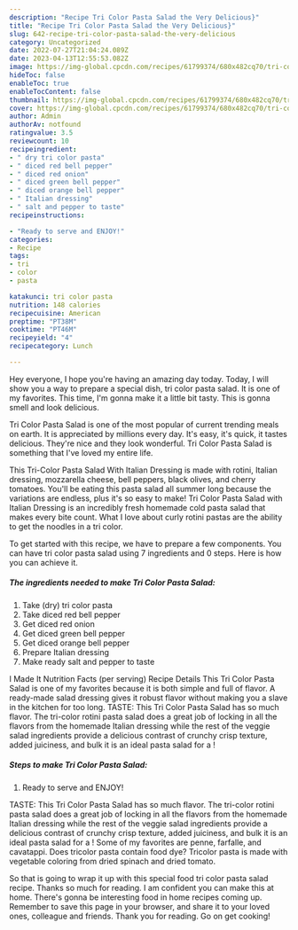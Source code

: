 ```yaml
---
description: "Recipe Tri Color Pasta Salad the Very Delicious}"
title: "Recipe Tri Color Pasta Salad the Very Delicious}"
slug: 642-recipe-tri-color-pasta-salad-the-very-delicious
category: Uncategorized
date: 2022-07-27T21:04:24.089Z
date: 2023-04-13T12:55:53.082Z
image: https://img-global.cpcdn.com/recipes/61799374/680x482cq70/tri-color-pasta-salad-recipe-main-photo.jpg
hideToc: false
enableToc: true
enableTocContent: false
thumbnail: https://img-global.cpcdn.com/recipes/61799374/680x482cq70/tri-color-pasta-salad-recipe-main-photo.jpg
cover: https://img-global.cpcdn.com/recipes/61799374/680x482cq70/tri-color-pasta-salad-recipe-main-photo.jpg
author: Admin
authorAv: notfound
ratingvalue: 3.5
reviewcount: 10
recipeingredient:
- " dry tri color pasta"
- " diced red bell pepper"
- " diced red onion"
- " diced green bell pepper"
- " diced orange bell pepper"
- " Italian dressing"
- " salt and pepper to taste"
recipeinstructions:

- "Ready to serve and ENJOY!"
categories:
- Recipe
tags:
- tri
- color
- pasta

katakunci: tri color pasta 
nutrition: 148 calories
recipecuisine: American
preptime: "PT38M"
cooktime: "PT46M"
recipeyield: "4"
recipecategory: Lunch

---
```



Hey everyone, I hope you're having an amazing day today. Today, I will show you a way to prepare a special dish, tri color pasta salad. It is one of my favorites. This time, I'm gonna make it a little bit tasty. This is gonna smell and look delicious.

Tri Color Pasta Salad is one of the most popular of current trending meals on earth. It is appreciated by millions every day. It's easy, it's quick, it tastes delicious. They're nice and they look wonderful. Tri Color Pasta Salad is something that I've loved my entire life.

This Tri-Color Pasta Salad With Italian Dressing is made with rotini, Italian dressing, mozzarella cheese, bell peppers, black olives, and cherry tomatoes. You&#39;ll be eating this pasta salad all summer long because the variations are endless, plus it&#39;s so easy to make! Tri Color Pasta Salad with Italian Dressing is an incredibly fresh homemade cold pasta salad that makes every bite count. What I love about curly rotini pastas are the ability to get the noodles in a tri color.


To get started with this recipe, we have to prepare a few components. You can have tri color pasta salad using 7 ingredients and 0 steps. Here is how you can achieve it.

<!--inarticleads1-->

##### The ingredients needed to make Tri Color Pasta Salad:

1. Take  (dry) tri color pasta
1. Take  diced red bell pepper
1. Get  diced red onion
1. Get  diced green bell pepper
1. Get  diced orange bell pepper
1. Prepare  Italian dressing
1. Make ready  salt and pepper to taste


I Made It Nutrition Facts (per serving) Recipe Details This Tri Color Pasta Salad is one of my favorites because it is both simple and full of flavor. A ready-made salad dressing gives it robust flavor without making you a slave in the kitchen for too long. TASTE: This Tri Color Pasta Salad has so much flavor. The tri-color rotini pasta salad does a great job of locking in all the flavors from the homemade Italian dressing while the rest of the veggie salad ingredients provide a delicious contrast of crunchy crisp texture, added juiciness, and bulk it is an ideal pasta salad for a ! 

<!--inarticleads2-->

##### Steps to make Tri Color Pasta Salad:


1. Ready to serve and ENJOY!

TASTE: This Tri Color Pasta Salad has so much flavor. The tri-color rotini pasta salad does a great job of locking in all the flavors from the homemade Italian dressing while the rest of the veggie salad ingredients provide a delicious contrast of crunchy crisp texture, added juiciness, and bulk it is an ideal pasta salad for a ! Some of my favorites are penne, farfalle, and cavatappi. Does tricolor pasta contain food dye? Tricolor pasta is made with vegetable coloring from dried spinach and dried tomato. 

So that is going to wrap it up with this special food tri color pasta salad recipe. Thanks so much for reading. I am confident you can make this at home. There's gonna be interesting food in home recipes coming up. Remember to save this page in your browser, and share it to your loved ones, colleague and friends. Thank you for reading. Go on get cooking!
